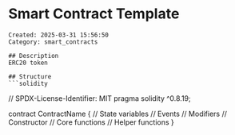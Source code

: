 # Smart Contract Template
    Created: 2025-03-31 15:56:50
    Category: smart_contracts

    ## Description
    ERC20 token

    ## Structure
    ```solidity
// SPDX-License-Identifier: MIT
pragma solidity ^0.8.19;

contract ContractName {
    // State variables
    // Events
    // Modifiers
    // Constructor
    // Core functions
    // Helper functions
}
```